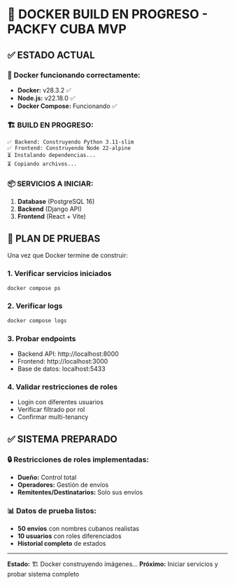 # 🐳 DOCKER BUILD EN PROGRESO - PACKFY CUBA MVP

## ✅ ESTADO ACTUAL

### 🔧 Docker funcionando correctamente:

- **Docker:** v28.3.2 ✅
- **Node.js:** v22.18.0 ✅
- **Docker Compose:** Funcionando ✅

### 🏗️ BUILD EN PROGRESO:

```
✅ Backend: Construyendo Python 3.11-slim
✅ Frontend: Construyendo Node 22-alpine
⏳ Instalando dependencias...
⏳ Copiando archivos...
```

### 📦 SERVICIOS A INICIAR:

1. **Database** (PostgreSQL 16)
2. **Backend** (Django API)
3. **Frontend** (React + Vite)

## 🎯 PLAN DE PRUEBAS

Una vez que Docker termine de construir:

### 1. Verificar servicios iniciados

```bash
docker compose ps
```

### 2. Verificar logs

```bash
docker compose logs
```

### 3. Probar endpoints

- Backend API: http://localhost:8000
- Frontend: http://localhost:3000
- Base de datos: localhost:5433

### 4. Validar restricciones de roles

- Login con diferentes usuarios
- Verificar filtrado por rol
- Confirmar multi-tenancy

## ✅ SISTEMA PREPARADO

### 🔒 Restricciones de roles implementadas:

- **Dueño:** Control total
- **Operadores:** Gestión de envíos
- **Remitentes/Destinatarios:** Solo sus envíos

### 📊 Datos de prueba listos:

- **50 envíos** con nombres cubanos realistas
- **10 usuarios** con roles diferenciados
- **Historial completo** de estados

---

**Estado:** 🏗️ Docker construyendo imágenes...
**Próximo:** Iniciar servicios y probar sistema completo
